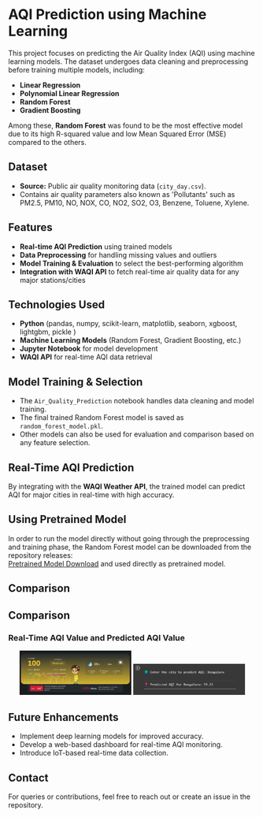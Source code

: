 # AQI Prediction using Machine Learning

This project focuses on predicting the Air Quality Index (AQI) using machine learning models. The dataset undergoes data cleaning and preprocessing before training multiple models, including:

- **Linear Regression**
- **Polynomial Linear Regression**
- **Random Forest**
- **Gradient Boosting**

Among these, **Random Forest** was found to be the most effective model due to its high R-squared value and low Mean Squared Error (MSE) compared to the others.

## Dataset
- **Source:** Public air quality monitoring data (`city_day.csv`).
- Contains air quality parameters also known as 'Pollutants' such as PM2.5, PM10, NO, NOX, CO, NO2, SO2, O3, Benzene, Toluene, Xylene.


## Features
- **Real-time AQI Prediction** using trained models
- **Data Preprocessing** for handling missing values and outliers
- **Model Training & Evaluation** to select the best-performing algorithm
- **Integration with WAQI API** to fetch real-time air quality data for any major stations/cities

## Technologies Used
- **Python** (pandas, numpy, scikit-learn, matplotlib, seaborn, xgboost, lightgbm, pickle )
- **Machine Learning Models** (Random Forest, Gradient Boosting, etc.)
- **Jupyter Notebook** for model development
- **WAQI API** for real-time AQI data retrieval

## Model Training & Selection
- The `Air_Quality_Prediction` notebook handles data cleaning and model training.
- The final trained Random Forest model is saved as `random_forest_model.pkl`.
- Other models can also be used for evaluation and comparison based on any feature selection.

## Real-Time AQI Prediction
By integrating with the **WAQI Weather API**, the trained model can predict AQI for major cities in real-time with high accuracy.

## Using Pretrained Model
In order to run the model directly without going through the preprocessing and training phase, the Random Forest model can be downloaded from the repository releases:  
[Pretrained Model Download](https://github.com/AlwaysRead/AQI-Predictor/releases/tag/v1.0) and used directly as pretrained model.

## Comparison  
## Comparison  
### Real-Time AQI Value and Predicted AQI Value 

<p align="center">
  <img src="images/real_time_aqi.png" alt="Real-Time AQI" width="45%"/>
  <img src="images/predicted_aqi.png" alt="Predicted AQI" width="45%"/>
</p>


## Future Enhancements
- Implement deep learning models for improved accuracy.
- Develop a web-based dashboard for real-time AQI monitoring.
- Introduce IoT-based real-time data collection.

## Contact
For queries or contributions, feel free to reach out or create an issue in the repository.

